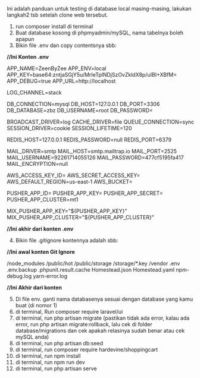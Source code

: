 Ini adalah panduan untuk testing di database local masing-masing, lakukan langkah2 tsb 
setelah clone web tersebut. 

1. run composer install di terminal
2. Buat database kosong di phpmyadmin/mySQL, nama tabelnya boleh apapun 
3. Bikin file .env dan copy contentsnya sbb: 

**//Ini Konten .env** 

APP_NAME=ZeenByZee
APP_ENV=local
APP_KEY=base64:zntjaSGjY5u/MrIeTplNDjSzOvZkldX8p/uIBI+XBfM=
APP_DEBUG=true
APP_URL=http://localhost

LOG_CHANNEL=stack

DB_CONNECTION=mysql
DB_HOST=127.0.0.1
DB_PORT=3306
DB_DATABASE=zbz
DB_USERNAME=root
DB_PASSWORD=

BROADCAST_DRIVER=log
CACHE_DRIVER=file
QUEUE_CONNECTION=sync
SESSION_DRIVER=cookie
SESSION_LIFETIME=120

REDIS_HOST=127.0.0.1
REDIS_PASSWORD=null
REDIS_PORT=6379

MAIL_DRIVER=smtp
MAIL_HOST=smtp.mailtrap.io
MAIL_PORT=2525
MAIL_USERNAME=92261714055126
MAIL_PASSWORD=477cf5195fa417
MAIL_ENCRYPTION=null

AWS_ACCESS_KEY_ID=
AWS_SECRET_ACCESS_KEY=
AWS_DEFAULT_REGION=us-east-1
AWS_BUCKET=

PUSHER_APP_ID=
PUSHER_APP_KEY=
PUSHER_APP_SECRET=
PUSHER_APP_CLUSTER=mt1

MIX_PUSHER_APP_KEY="${PUSHER_APP_KEY}"
MIX_PUSHER_APP_CLUSTER="${PUSHER_APP_CLUSTER}"

**//Ini akhir dari konten .env**

4. Bikin file .gitignore kontennya adalah sbb: 

**//Ini awal konten Git Ignore**

/node_modules
/public/hot
/public/storage
/storage/*.key
/vendor
.env
.env.backup
.phpunit.result.cache
Homestead.json
Homestead.yaml
npm-debug.log
yarn-error.log

**//Ini Akhir dari konten**

5. Di file env. ganti nama databasenya sesuai dengan database yang kamu buat (di nomor 1)
6. di terminal, Run composer require laravel/ui
7. di terminal, run php artisan migrate (pastikan tidak ada error, kalau ada error, run php artisan migrate:rollback,
lalu cek di folder database/migrations dan cek apakah relasinya sudah benar atau cek mySQL anda)
8. di terminal, run php artisan db:seed 
9. di terminal, run composer require hardevine/shoppingcart
10. di terminal, run npm install
11. di terminal, run npm run dev 
12. di terminal, run php artisan serve
